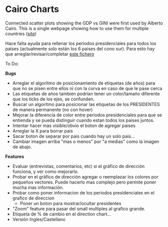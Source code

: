 # Cairo Charts
Connected scatter plots showing the GDP vs GINI were first used by Alberto Cairo.
This is a single webpage showing how to use them for multiple countries ([site](http://www.bsc.es/viz/gini/))

Hace falta ayuda para rellenar los períodos presidenciales para todos los países (actualmente solo están los 6 paises del cono sur). Para esto hay que arreglar/revisar/completar [este fichero](https://github.com/fercook/gdpgini/blob/master/data/presidents/presidents.csv)

To Do:

**Bugs**

* Arreglar el algoritmo de posicionamiento de etiquetas (de años) para que no se pisen entre ellos ni con la curva en caso de que le pase cerca
* Las etiquetas de años tambien podrían tener un color/tamaño diferente que los ticks de los ejes, se confunden.
* Buscar un algoritmo para posicionar las etiquetas de los PRESIDENTES de manera permanente (no con hover)
* Mejorar la diferencia de color entre periodos presidenciales para que se entienda y se pueda distinguir cuando estan todos los paises juntos.
* Intentar hacer mas visible/obvio el boton de agregar paises
* Arreglar la X para borrar pais
* Sacar boton de separar por pais cuando hay un solo pais...
* Cambiar imagen arriba "mas o menos" por "a medias" como la imagen de abajo.

**Features**

* Evaluar (entrevistas, comentarios, etc) si el gráfico de dirección funciona, y ver como mejorarlo.
* Probar en el gráfico de dirección agregar o reemplazar los colores por pequeños vectores. Puede hacerlo mas complejo pero permite poner mucha mas información.
* Probar como poner informacion de los periodos presidenciales en el grafico de direccion
   * Poner un boton para mostrar/ocultar presidentes
* "Zoom" feature para pasar del small multiples al grafico grande. 
* Etiqueta de % de cambio en el direction chart...
* Versión Ingles/Castellano
